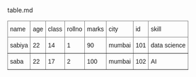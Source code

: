 table.md
<style type="text/css">
.tg  {border-collapse:collapse;border-spacing:0;}
.tg td{border-color:black;border-style:solid;border-width:1px;font-family:Arial, sans-serif;font-size:14px;
  overflow:hidden;padding:10px 5px;word-break:normal;}
.tg th{border-color:black;border-style:solid;border-width:1px;font-family:Arial, sans-serif;font-size:14px;
  font-weight:normal;overflow:hidden;padding:10px 5px;word-break:normal;}
.tg .tg-0pky{border-color:inherit;text-align:left;vertical-align:top}
</style>
<table class="tg"><thead>
  <tr>
    <th class="tg-0pky">name</th>
    <th class="tg-0pky">age</th>
    <th class="tg-0pky">class</th>
    <th class="tg-0pky">rollno</th>
    <th class="tg-0pky">marks</th>
    <th class="tg-0pky">city</th>
    <th class="tg-0pky">id</th>
    <th class="tg-0pky">skill</th>
  </tr></thead>
<tbody>
  <tr>
    <td class="tg-0pky">sabiya</td>
    <td class="tg-0pky">22</td>
    <td class="tg-0pky">14</td>
    <td class="tg-0pky">1</td>
    <td class="tg-0pky">90</td>
    <td class="tg-0pky">mumbai</td>
    <td class="tg-0pky">101</td>
    <td class="tg-0pky">data science</td>
  </tr>
  <tr>
    <td class="tg-0pky">saba</td>
    <td class="tg-0pky">22</td>
    <td class="tg-0pky">17</td>
    <td class="tg-0pky">2</td>
    <td class="tg-0pky">100</td>
    <td class="tg-0pky">mumbai</td>
    <td class="tg-0pky">102</td>
    <td class="tg-0pky">AI</td>
  </tr>
</tbody>
</table>
